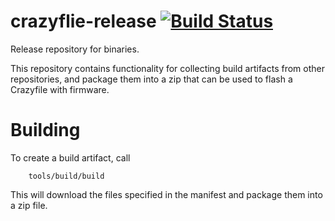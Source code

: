 # crazyflie-release [![Build Status](https://api.travis-ci.org/bitcraze/crazyflie-release.svg)](https://travis-ci.org/bitcraze/crazyflie-release)
Release repository for binaries.

This repository contains functionality for collecting build artifacts
from other repositories, and package them into a zip that can be used to flash
a Crazyfile with firmware.

# Building
To create a build artifact, call

        tools/build/build

This will download the files specified in the manifest and package them into
a zip file.
